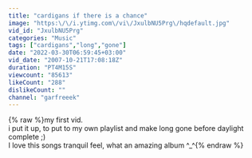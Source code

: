 ```yaml
---
title: "cardigans if there is a chance"
image: "https:\/\/i.ytimg.com\/vi\/JxulbNU5Prg\/hqdefault.jpg"
vid_id: "JxulbNU5Prg"
categories: "Music"
tags: ["cardigans","long","gone"]
date: "2022-03-30T06:59:45+03:00"
vid_date: "2007-10-21T17:08:18Z"
duration: "PT4M15S"
viewcount: "85613"
likeCount: "288"
dislikeCount: ""
channel: "garfreeek"
---
```

{% raw %}my first vid.<br />i put it up, to put to my own playlist and make long gone before daylight complete ;)<br />I love this songs tranquil feel, what an amazing album ^_^{% endraw %}
